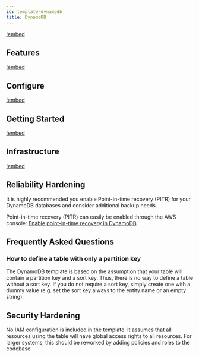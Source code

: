 ```yaml
---
id: template-dynamodb
title: DynamoDB
---
```


[!embed](./about.md)

## Features

[!embed](./features.md)

## Configure

[!embed](./configure.md)

## Getting Started

[!embed](./getting-started.md)

## Infrastructure

[!embed](./../shared/infrastructure.md)

## Reliability Hardening

It is highly recommended you enable Point-in-time recovery (PITR) for your DynamoDB databases and consider additional backup needs.

Point-in-time recovery (PITR) can easily be enabled through the AWS console: [Enable point-in-time recovery in DynamoDB](https://docs.aws.amazon.com/amazondynamodb/latest/developerguide/PointInTimeRecovery_Howitworks.html#howitworks-enable-pitr-console).

## Frequently Asked Questions

### How to define a table with only a partition key

The DynamoDB template is based on the assumption that your table will contain a partition key and a sort key. Thus, there is no way to define a table without a sort key. If you do not require a sort key, simply create one with a dummy value (e.g. set the sort key always to the entity name or an empty string).

## Security Hardening

No IAM configuration is included in the template. It assumes that all resources using the table will have global access rights to all resources. For larger systems, this should be reworked by adding policies and roles to the codebase.
